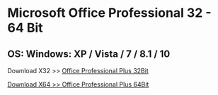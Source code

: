 # Microsoft Office Professional 32 - 64 Bit
## OS: Windows: XP / Vista / 7 / 8.1 / 10
Download X32 >> <a href="https://mega.nz/file/4CRzRTBZ#O-NdrSrmSDIxwuXTwvrrWUBMbvT9rgj8utziekc_BbE" target="_blank">Office Professional Plus 32Bit
<p>Download X64 >> <a href="https://mega.nz/file/RKpW0AAb#FA2-0H7-_XDcZKb1EVEmvO4kMjCF55rp_i1Ldpiqi-A" target="_blank">Office Professional Plus 64Bit
